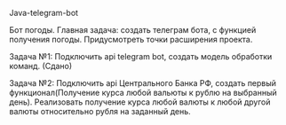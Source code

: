 Java-telegram-bot

Бот погоды. Главная задача: создать телеграм бота, с функцией получения погоды. Придусмотреть точки расширения проекта.

Задача №1: Подключить api telegram bot, создать модель обработки команд. (Сдано)

Задача №2: Подключить api Центрального Банка РФ, создать первый функционал(Получение курса любой вальюты к рублю на выбранный день). Реализовать получение курса любой валюты к любой другой валюты относительно рубля на заданный день.
